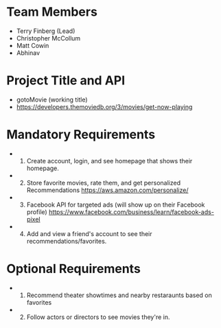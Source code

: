# Team Members
* Terry Finberg (Lead)
* Christopher McCollum
* Matt Cowin
* Abhinav

# Project Title and API
* gotoMovie (working title)
* https://developers.themoviedb.org/3/movies/get-now-playing

# Mandatory Requirements
* 1. Create account, login, and see homepage that shows their homepage.
* 2. Store favorite movies, rate them, and get personalized Recommendations https://aws.amazon.com/personalize/
* 3. Facebook API for targeted ads (will show up on their Facebook profile) https://www.facebook.com/business/learn/facebook-ads-pixel
* 4. Add and view a friend's account to see their recommendations/favorites.

# Optional Requirements
* 1. Recommend theater showtimes and nearby restaraunts based on favorites
* 2. Follow actors or directors to see movies they're in.
